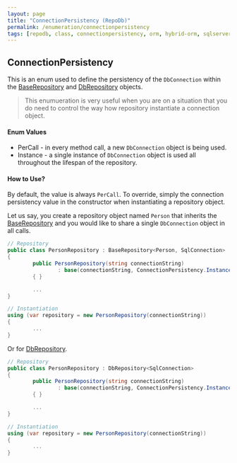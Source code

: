```yaml
---
layout: page
title: "ConnectionPersistency (RepoDb)"
permalink: /enumeration/connectionpersistency
tags: [repodb, class, connectionpersistency, orm, hybrid-orm, sqlserver, sqlite, mysql, postgresql]
---
```


## ConnectionPersistency

This is an enum used to define the persistency of the `DbConnection` within the [BaseRepository](/class/baserepository) and [DbRepository](/class/dbrepository) objects.

> This enumueration is very useful when you are on a situation that you do need to control the way how repository instantiate a connection object.

#### Enum Values

- PerCall - in every method call, a new `DbConnection` object is being used.
- Instance - a single instance of `DbConnection` object is used all throughout the lifespan of the repository.

#### How to Use?

By default, the value is always `PerCall`. To override, simply the connection persistency value in the constructor when instantiating a repository object.

Let us say, you create a repository object named `Person` that inherits the [BaseRepository](/class/baserepository) and you would like to share a single `DbConnection` object in all calls.

```csharp
// Repository
public class PersonRepository : BaseRepository<Person, SqlConnection>
{
        public PersonRepository(string connectionString)
                : base(connectionString, ConnectionPersistency.Instance)
        { }

        ...
}

// Instantiation
using (var repository = new PersonRepository(connectionString))
{
        ...
}
```

Or for [DbRepository](/class/dbrepository).

```csharp
// Repository
public class PersonRepository : DbRepository<SqlConnection>
{
        public PersonRepository(string connectionString)
                : base(connectionString, ConnectionPersistency.Instance)
        { }

        ...
}

// Instantiation
using (var repository = new PersonRepository(connectionString))
{
        ...
}
```